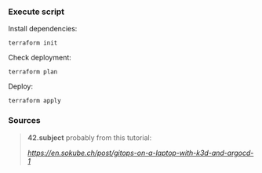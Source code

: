 ### Execute script

Install dependencies:
```shell
terraform init
```

Check deployment:
```shell
terraform plan
```

Deploy:
```shell
terraform apply
```


### Sources

> **42.subject** probably from this tutorial:
>
> *https://en.sokube.ch/post/gitops-on-a-laptop-with-k3d-and-argocd-1*
